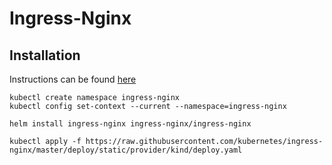 # Ingress-Nginx

## Installation
Instructions can be found [here](https://kind.sigs.k8s.io/docs/user/ingress/#ingress-nginx)

```
kubectl create namespace ingress-nginx
kubectl config set-context --current --namespace=ingress-nginx

helm install ingress-nginx ingress-nginx/ingress-nginx

kubectl apply -f https://raw.githubusercontent.com/kubernetes/ingress-nginx/master/deploy/static/provider/kind/deploy.yaml
```
